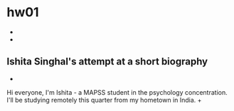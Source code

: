 # hw01
+
+
## Ishita Singhal's attempt at a short biography
+
Hi everyone, I'm Ishita - a MAPSS student in the psychology concentration. I'll be studying remotely this quarter from my hometown in India. 
+

